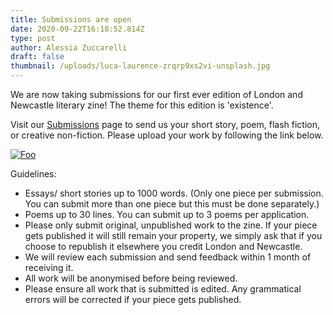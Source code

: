 ```yaml
---
title: Submissions are open
date: 2020-09-22T16:18:52.814Z
type: post
author: Alessia Zuccarelli
draft: false
thumbnail: /uploads/luca-laurence-zrqrp9xs2vi-unsplash.jpg
---
```

We are now taking submissions for our first ever edition of London and Newcastle literary zine! The theme for this edition is 'existence'.

Visit our [Submissions](https://www.londonandnewcastle.com/submissions/) page to send us your short story, poem, flash fiction, or creative non-fiction. Please upload your work by following the link below.

[![Foo](/uploads/button_submit.png)](https://www.londonandnewcastle.com/submissions/)

Guidelines:

* Essays/ short stories up to 1000 words. (Only one piece per submission. You can submit more than one piece but this must be done separately.)
* Poems up to 30 lines. You can submit up to 3 poems per application.
* Please only submit original, unpublished work to the zine. If your piece gets published it will still remain your property, we simply ask that if you choose to republish it elsewhere you credit London and Newcastle.
* We will review each submission and send feedback within 1 month of receiving it.
* All work will be anonymised before being reviewed.
* Please ensure all work that is submitted is edited. Any grammatical errors will be corrected if your piece gets published.